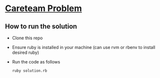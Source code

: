 # <u>Careteam Problem</u>

## How to run the solution

* Clone this repo
* Ensure ruby is installed in your machine (can use rvm or rbenv to install desired ruby)
* Run the code as follows

    `ruby solution.rb`




